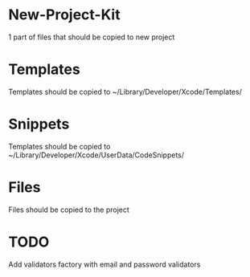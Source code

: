 # New-Project-Kit

1 part of files that should be copied to new project


# Templates

Templates should be copied to ~/Library/Developer/Xcode/Templates/

# Snippets

Templates should be copied to ~/Library/Developer/Xcode/UserData/CodeSnippets/

# Files

Files should be copied to the project

# TODO

Add validators factory with email and password validators  
